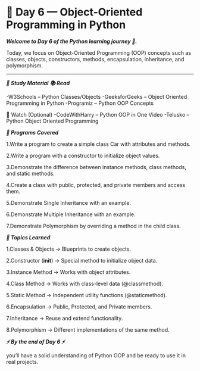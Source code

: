 # 📘 Day 6 — Object-Oriented Programming in Python


***Welcome to Day 6 of the Python learning journey 🚀.***

Today, we focus on Object-Oriented Programming (OOP) concepts such as classes, objects, constructors, methods, encapsulation, inheritance, and polymorphism.

---

***📖 Study Material***
***📚 Read***

-W3Schools – Python Classes/Objects
-GeeksforGeeks – Object Oriented Programming in Python
-Programiz – Python OOP Concepts

🎥 Watch (Optional)
-CodeWithHarry – Python OOP in One Video
-Telusko – Python Object Oriented Programming

***📂 Programs Covered***

1.Write a program to create a simple class Car with attributes and methods.

2.Write a program with a constructor to initialize object values.

3.Demonstrate the difference between instance methods, class methods, and static methods.

4.Create a class with public, protected, and private members and access them.

5.Demonstrate Single Inheritance with an example.

6.Demonstrate Multiple Inheritance with an example.

7.Demonstrate Polymorphism by overriding a method in the child class.

***📝 Topics Learned***

1.Classes & Objects → Blueprints to create objects.

2.Constructor (__init__) → Special method to initialize object data.

3.Instance Method → Works with object attributes.

4.Class Method → Works with class-level data (@classmethod).

5.Static Method → Independent utility functions (@staticmethod).

6.Encapsulation → Public, Protected, and Private members.

7.Inheritance → Reuse and extend functionality.

8.Polymorphism → Different implementations of the same method.

***⚡ By the end of Day 6 ⚡***

you’ll have a solid understanding of Python OOP and be ready to use it in real projects.